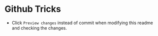 # Github Tricks
- Click `Preview changes` instead of commit when modifying this readme and checking the changes.
